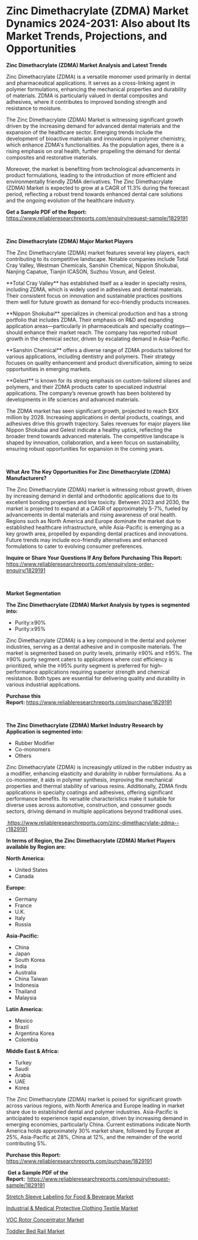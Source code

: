 <p><h1>Zinc Dimethacrylate (ZDMA) Market Dynamics 2024-2031: Also about Its Market Trends, Projections, and Opportunities</h1></p><p><strong>Zinc Dimethacrylate (ZDMA) Market Analysis and Latest Trends</strong></p>
<p><p>Zinc Dimethacrylate (ZDMA) is a versatile monomer used primarily in dental and pharmaceutical applications. It serves as a cross-linking agent in polymer formulations, enhancing the mechanical properties and durability of materials. ZDMA is particularly valued in dental composites and adhesives, where it contributes to improved bonding strength and resistance to moisture.</p><p>The Zinc Dimethacrylate (ZDMA) Market is witnessing significant growth driven by the increasing demand for advanced dental materials and the expansion of the healthcare sector. Emerging trends include the development of bioactive materials and innovations in polymer chemistry, which enhance ZDMA's functionalities. As the population ages, there is a rising emphasis on oral health, further propelling the demand for dental composites and restorative materials.</p><p>Moreover, the market is benefiting from technological advancements in product formulations, leading to the introduction of more efficient and environmentally friendly ZDMA derivatives. The Zinc Dimethacrylate (ZDMA) Market is expected to grow at a CAGR of 11.3% during the forecast period, reflecting a robust trend towards enhanced dental care solutions and the ongoing evolution of the healthcare industry.</p></p>
<p><strong>Get a Sample PDF of the Report:&nbsp;</strong> <a href="https://www.reliableresearchreports.com/enquiry/request-sample/1829191?utm_campaign=12&utm_medium=2&utm_source=Github&utm_content=ia&utm_term=30122024&utm_id=zinc-dimethacrylate-zdma">https://www.reliableresearchreports.com/enquiry/request-sample/1829191</a></p>
<p>&nbsp;</p>
<p><strong>Zinc Dimethacrylate (ZDMA) Major Market Players</strong></p>
<p><p>The Zinc Dimethacrylate (ZDMA) market features several key players, each contributing to its competitive landscape. Notable companies include Total Cray Valley, Westman Chemicals, Sanshin Chemical, Nippon Shokubai, Nanjing Capatue, Tianjin ICASON, Suzhou Vosun, and Gelest.</p><p>**Total Cray Valley** has established itself as a leader in specialty resins, including ZDMA, which is widely used in adhesives and dental materials. Their consistent focus on innovation and sustainable practices positions them well for future growth as demand for eco-friendly products increases. </p><p>**Nippon Shokubai** specializes in chemical production and has a strong portfolio that includes ZDMA. Their emphasis on R&D and expanding application areas—particularly in pharmaceuticals and specialty coatings—should enhance their market reach. The company has reported robust growth in the chemical sector, driven by escalating demand in Asia-Pacific.</p><p>**Sanshin Chemical** offers a diverse range of ZDMA products tailored for various applications, including dentistry and polymers. Their strategy focuses on quality enhancement and product diversification, aiming to seize opportunities in emerging markets. </p><p>**Gelest** is known for its strong emphasis on custom-tailored silanes and polymers, and their ZDMA products cater to specialized industrial applications. The company’s revenue growth has been bolstered by developments in life sciences and advanced materials.</p><p>The ZDMA market has seen significant growth, projected to reach $XX million by 2028. Increasing applications in dental products, coatings, and adhesives drive this growth trajectory. Sales revenues for major players like Nippon Shokubai and Gelest indicate a healthy uptick, reflecting the broader trend towards advanced materials. The competitive landscape is shaped by innovation, collaboration, and a keen focus on sustainability, ensuring robust opportunities for expansion in the coming years.</p></p>
<p>&nbsp;</p>
<p><strong>What Are The Key Opportunities For Zinc Dimethacrylate (ZDMA) Manufacturers?</strong></p>
<p><p>The Zinc Dimethacrylate (ZDMA) market is witnessing robust growth, driven by increasing demand in dental and orthodontic applications due to its excellent bonding properties and low toxicity. Between 2023 and 2030, the market is projected to expand at a CAGR of approximately 5-7%, fueled by advancements in dental materials and rising awareness of oral health. Regions such as North America and Europe dominate the market due to established healthcare infrastructure, while Asia-Pacific is emerging as a key growth area, propelled by expanding dental practices and innovations. Future trends may include eco-friendly alternatives and enhanced formulations to cater to evolving consumer preferences.</p></p>
<p><strong>Inquire or Share Your Questions If Any Before Purchasing This Report:</strong> <a href="https://www.reliableresearchreports.com/enquiry/pre-order-enquiry/1829191?utm_campaign=12&utm_medium=2&utm_source=Github&utm_content=ia&utm_term=30122024&utm_id=zinc-dimethacrylate-zdma">https://www.reliableresearchreports.com/enquiry/pre-order-enquiry/1829191</a></p>
<p>&nbsp;</p>
<p><strong>Market Segmentation</strong></p>
<p><strong>The Zinc Dimethacrylate (ZDMA) Market Analysis by types is segmented into:</strong></p>
<p><ul><li>Purity:≥90%</li><li>Purity:≥95%</li></ul></p>
<p><p>Zinc Dimethacrylate (ZDMA) is a key compound in the dental and polymer industries, serving as a dental adhesive and in composite materials. The market is segmented based on purity levels, primarily ≥90% and ≥95%. The ≥90% purity segment caters to applications where cost efficiency is prioritized, while the ≥95% purity segment is preferred for high-performance applications requiring superior strength and chemical resistance. Both types are essential for delivering quality and durability in various industrial applications.</p></p>
<p><strong>Purchase this Report:&nbsp;</strong><a href="https://www.reliableresearchreports.com/purchase/1829191?utm_campaign=12&utm_medium=2&utm_source=Github&utm_content=ia&utm_term=30122024&utm_id=zinc-dimethacrylate-zdma">https://www.reliableresearchreports.com/purchase/1829191</a></p>
<p>&nbsp;</p>
<p><strong>The Zinc Dimethacrylate (ZDMA) Market Industry Research by Application is segmented into:</strong></p>
<p><ul><li>Rubber Modifier</li><li>Co-monomers</li><li>Others</li></ul></p>
<p><p>Zinc Dimethacrylate (ZDMA) is increasingly utilized in the rubber industry as a modifier, enhancing elasticity and durability in rubber formulations. As a co-monomer, it aids in polymer synthesis, improving the mechanical properties and thermal stability of various resins. Additionally, ZDMA finds applications in specialty coatings and adhesives, offering significant performance benefits. Its versatile characteristics make it suitable for diverse uses across automotive, construction, and consumer goods sectors, driving demand in multiple applications beyond traditional uses.</p></p>
<p><a href="https://www.reliableresearchreports.com/zinc-dimethacrylate-zdma--r1829191?utm_campaign=12&utm_medium=2&utm_source=Github&utm_content=ia&utm_term=30122024&utm_id=zinc-dimethacrylate-zdma">&nbsp;https://www.reliableresearchreports.com/zinc-dimethacrylate-zdma--r1829191</a></p>
<p><strong>In terms of Region, the Zinc Dimethacrylate (ZDMA) Market Players available by Region are:</strong></p>
<p>
    <p> <strong> North America: </strong>
        <ul>
            <li>United States</li>
            <li>Canada</li>
        </ul>
        </p> 
    <p> <strong> Europe: </strong>
        <ul>
            <li>Germany</li>
            <li>France</li>
            <li>U.K.</li>
            <li>Italy</li>
            <li>Russia</li>
        </ul>
        </p> 
    <p> <strong> Asia-Pacific: </strong>
        <ul>
            <li>China</li>
            <li>Japan</li>
            <li>South Korea</li>
            <li>India</li>
            <li>Australia</li>
            <li>China Taiwan</li>
            <li>Indonesia</li>
            <li>Thailand</li>
            <li>Malaysia</li>
        </ul>
        </p> 
    <p> <strong> Latin America: </strong>
        <ul>
            <li>Mexico</li>
            <li>Brazil</li>
            <li>Argentina Korea</li>
            <li>Colombia</li>
        </ul>
        </p> 
    <p> <strong> Middle East & Africa: </strong>
        <ul>
            <li>Turkey</li>
            <li>Saudi</li>
            <li>Arabia</li>
            <li>UAE</li>
            <li>Korea</li>
        </ul>
    </p>
    </p>
<p><p>The Zinc Dimethacrylate (ZDMA) market is poised for significant growth across various regions, with North America and Europe leading in market share due to established dental and polymer industries. Asia-Pacific is anticipated to experience rapid expansion, driven by increasing demand in emerging economies, particularly China. Current estimations indicate North America holds approximately 30% market share, followed by Europe at 25%, Asia-Pacific at 28%, China at 12%, and the remainder of the world contributing 5%.</p></p>
<p><strong>Purchase this Report: </strong><a href="https://www.reliableresearchreports.com/purchase/1829191?utm_campaign=12&utm_medium=2&utm_source=Github&utm_content=ia&utm_term=30122024&utm_id=zinc-dimethacrylate-zdma">https://www.reliableresearchreports.com/purchase/1829191</a></p>
<p>&nbsp;<strong>Get a Sample PDF of the Report:&nbsp;&nbsp;</strong><a href="https://www.reliableresearchreports.com/enquiry/request-sample/1829191?utm_campaign=12&utm_medium=2&utm_source=Github&utm_content=ia&utm_term=30122024&utm_id=zinc-dimethacrylate-zdma">https://www.reliableresearchreports.com/enquiry/request-sample/1829191</a></p>
<p><strong></strong></p>
<p><p><a href="https://github.com/ChiragRp1/Market-Research-Report-List-7/blob/main/stretch-sleeve-labeling-for-food-beverage-market.md?utm_campaign=12&utm_medium=2&utm_source=Github&utm_content=ia&utm_term=30122024&utm_id=zinc-dimethacrylate-zdma">Stretch Sleeve Labeling for Food & Beverage Market</a></p><p><a href="https://github.com/stillsfloria19981/Market-Research-Report-List-1/blob/main/industrial-medical-protective-clothing-textile-market.md?utm_campaign=12&utm_medium=2&utm_source=Github&utm_content=ia&utm_term=30122024&utm_id=zinc-dimethacrylate-zdma">Industrial & Medical Protective Clothing Textile Market</a></p><p><a href="https://github.com/gukenneth26571/Market-Research-Report-List-1/blob/main/voc-rotor-concentrator-market.md?utm_campaign=12&utm_medium=2&utm_source=Github&utm_content=ia&utm_term=30122024&utm_id=zinc-dimethacrylate-zdma">VOC Rotor Concentrator Market</a></p><p><a href="https://github.com/triattwood9919/Market-Research-Report-List-1/blob/main/toddler-bed-rail-market.md?utm_campaign=12&utm_medium=2&utm_source=Github&utm_content=ia&utm_term=30122024&utm_id=zinc-dimethacrylate-zdma">Toddler Bed Rail Market</a></p></p>